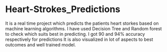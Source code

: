 # Heart-Strokes_Predictions
It is a real time project which predicts the patients heart storkes based on machine learning algorithms.
I have used Decision Tree and Random forest to check which suits best in predicting.
I got 90 and 94% accuracy respectively for predictions
It is also visualized in lot of aspects to best outcomes and well trained model.

